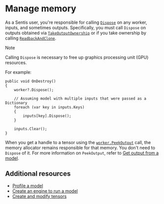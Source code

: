 # Manage memory

As a Sentis user, you're responsible for calling [`Dispose`](xref:Unity.Sentis.GenericWorker.Dispose) on any worker, inputs, and sometimes outputs. Specifically, you must call `Dispose` on outputs obtained via [`TakeOutputOwnership`](xref:Unity.Sentis.IWorker.TakeOutputOwnership) or if you take ownership by calling [`ReadbackAndClone`](xref:Unity.Sentis.Tensor.ReadbackAndClone).

> [!NOTE]
> Calling `Dispose` is necessary to free up graphics processing unit (GPU) resources.

For example:

```
public void OnDestroy()
{
    worker?.Dispose();

    // Assuming model with multiple inputs that were passed as a Dictionary
    foreach (var key in inputs.Keys)
    {
        inputs[key].Dispose();
    }

    inputs.Clear();
}
```

When you get a handle to a tensor using the [`worker.PeekOutput`](xref:Unity.Sentis.IWorker.PeekOutput) call, the memory allocator remains responsible for that memory. You don't need to `Dispose` of it. For more information on `PeekOutput`, refer to [Get output from a model](get-the-output.md).

## Additional resources

- [Profile a model](profile-a-model.md)
- [Create an engine to run a model](create-an-engine.md)
- [Create and modify tensors](do-basic-tensor-operations.md)

